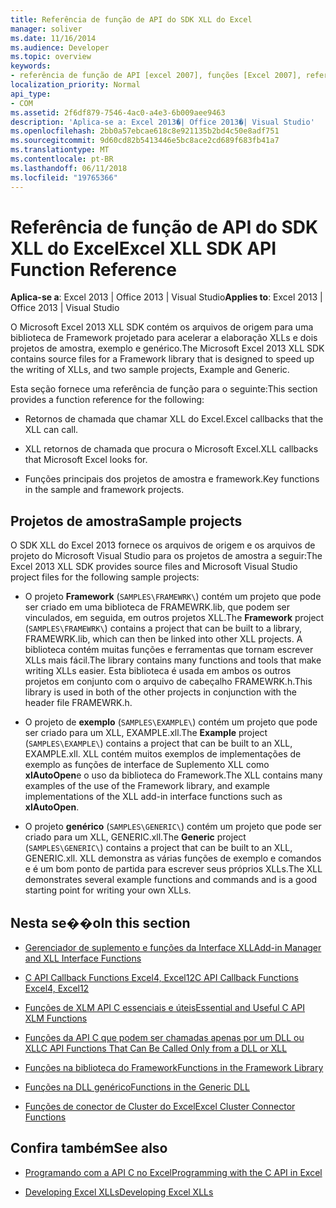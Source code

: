 ```yaml
---
title: Referência de função de API do SDK XLL do Excel
manager: soliver
ms.date: 11/16/2014
ms.audience: Developer
ms.topic: overview
keywords:
- referência de função de API [excel 2007], funções [Excel 2007], referência [Excel 2007], Excel 2007 XLL Software Development Kit, referência
localization_priority: Normal
api_type:
- COM
ms.assetid: 2f6df879-7546-4ac0-a4e3-6b009aee9463
description: 'Aplica-se a: Excel 2013�| Office 2013�| Visual Studio'
ms.openlocfilehash: 2bb0a57ebcae618c8e921135b2bd4c50e8adf751
ms.sourcegitcommit: 9d60cd82b5413446e5bc8ace2cd689f683fb41a7
ms.translationtype: MT
ms.contentlocale: pt-BR
ms.lasthandoff: 06/11/2018
ms.locfileid: "19765366"
---
```

# <a name="excel-xll-sdk-api-function-reference"></a><span data-ttu-id="444fb-104">Referência de função de API do SDK XLL do Excel</span><span class="sxs-lookup"><span data-stu-id="444fb-104">Excel XLL SDK API Function Reference</span></span>

<span data-ttu-id="444fb-105">**Aplica-se a**: Excel 2013 | Office 2013 | Visual Studio</span><span class="sxs-lookup"><span data-stu-id="444fb-105">**Applies to**: Excel 2013 | Office 2013 | Visual Studio</span></span> 
  
<span data-ttu-id="444fb-106">O Microsoft Excel 2013 XLL SDK contém os arquivos de origem para uma biblioteca de Framework projetado para acelerar a elaboração XLLs e dois projetos de amostra, exemplo e genérico.</span><span class="sxs-lookup"><span data-stu-id="444fb-106">The Microsoft Excel 2013 XLL SDK contains source files for a Framework library that is designed to speed up the writing of XLLs, and two sample projects, Example and Generic.</span></span> 
  
<span data-ttu-id="444fb-107">Esta seção fornece uma referência de função para o seguinte:</span><span class="sxs-lookup"><span data-stu-id="444fb-107">This section provides a function reference for the following:</span></span>
  
- <span data-ttu-id="444fb-108">Retornos de chamada que chamar XLL do Excel.</span><span class="sxs-lookup"><span data-stu-id="444fb-108">Excel callbacks that the XLL can call.</span></span>
    
- <span data-ttu-id="444fb-109">XLL retornos de chamada que procura o Microsoft Excel.</span><span class="sxs-lookup"><span data-stu-id="444fb-109">XLL callbacks that Microsoft Excel looks for.</span></span>
    
- <span data-ttu-id="444fb-110">Funções principais dos projetos de amostra e framework.</span><span class="sxs-lookup"><span data-stu-id="444fb-110">Key functions in the sample and framework projects.</span></span>
    
## <a name="sample-projects"></a><span data-ttu-id="444fb-111">Projetos de amostra</span><span class="sxs-lookup"><span data-stu-id="444fb-111">Sample projects</span></span>

<span data-ttu-id="444fb-112">O SDK XLL do Excel 2013 fornece os arquivos de origem e os arquivos de projeto do Microsoft Visual Studio para os projetos de amostra a seguir:</span><span class="sxs-lookup"><span data-stu-id="444fb-112">The Excel 2013 XLL SDK provides source files and Microsoft Visual Studio project files for the following sample projects:</span></span>
  
- <span data-ttu-id="444fb-113">O projeto **Framework** (`SAMPLES\FRAMEWRK\`) contém um projeto que pode ser criado em uma biblioteca de FRAMEWRK.lib, que podem ser vinculados, em seguida, em outros projetos XLL.</span><span class="sxs-lookup"><span data-stu-id="444fb-113">The **Framework** project (`SAMPLES\FRAMEWRK\`) contains a project that can be built to a library, FRAMEWRK.lib, which can then be linked into other XLL projects.</span></span> <span data-ttu-id="444fb-114">A biblioteca contém muitas funções e ferramentas que tornam escrever XLLs mais fácil.</span><span class="sxs-lookup"><span data-stu-id="444fb-114">The library contains many functions and tools that make writing XLLs easier.</span></span> <span data-ttu-id="444fb-115">Esta biblioteca é usada em ambos os outros projetos em conjunto com o arquivo de cabeçalho FRAMEWRK.h.</span><span class="sxs-lookup"><span data-stu-id="444fb-115">This library is used in both of the other projects in conjunction with the header file FRAMEWRK.h.</span></span>
    
- <span data-ttu-id="444fb-116">O projeto de **exemplo** (`SAMPLES\EXAMPLE\`) contém um projeto que pode ser criado para um XLL, EXAMPLE.xll.</span><span class="sxs-lookup"><span data-stu-id="444fb-116">The **Example** project (`SAMPLES\EXAMPLE\`) contains a project that can be built to an XLL, EXAMPLE.xll.</span></span> <span data-ttu-id="444fb-117">XLL contém muitos exemplos de implementações de exemplo as funções de interface de Suplemento XLL como **xlAutoOpen**e o uso da biblioteca do Framework.</span><span class="sxs-lookup"><span data-stu-id="444fb-117">The XLL contains many examples of the use of the Framework library, and example implementations of the XLL add-in interface functions such as **xlAutoOpen**.</span></span>
    
- <span data-ttu-id="444fb-118">O projeto **genérico** (`SAMPLES\GENERIC\`) contém um projeto que pode ser criado para um XLL, GENERIC.xll.</span><span class="sxs-lookup"><span data-stu-id="444fb-118">The **Generic** project (`SAMPLES\GENERIC\`) contains a project that can be built to an XLL, GENERIC.xll.</span></span> <span data-ttu-id="444fb-119">XLL demonstra as várias funções de exemplo e comandos e é um bom ponto de partida para escrever seus próprios XLLs.</span><span class="sxs-lookup"><span data-stu-id="444fb-119">The XLL demonstrates several example functions and commands and is a good starting point for writing your own XLLs.</span></span>
    
## <a name="in-this-section"></a><span data-ttu-id="444fb-120">Nesta se��o</span><span class="sxs-lookup"><span data-stu-id="444fb-120">In this section</span></span>

- [<span data-ttu-id="444fb-121">Gerenciador de suplemento e funções da Interface XLL</span><span class="sxs-lookup"><span data-stu-id="444fb-121">Add-in Manager and XLL Interface Functions</span></span>](add-in-manager-and-xll-interface-functions.md)
  
- [<span data-ttu-id="444fb-122">C API Callback Functions Excel4, Excel12</span><span class="sxs-lookup"><span data-stu-id="444fb-122">C API Callback Functions Excel4, Excel12</span></span>](c-api-callback-functions-excel4-excel12.md)
  
- [<span data-ttu-id="444fb-123">Funções de XLM API C essenciais e úteis</span><span class="sxs-lookup"><span data-stu-id="444fb-123">Essential and Useful C API XLM Functions</span></span>](essential-and-useful-c-api-xlm-functions.md)
  
- [<span data-ttu-id="444fb-124">Funções da API C que podem ser chamadas apenas por um DLL ou XLL</span><span class="sxs-lookup"><span data-stu-id="444fb-124">C API Functions That Can Be Called Only from a DLL or XLL</span></span>](c-api-functions-that-can-be-called-only-from-a-dll-or-xll.md)
  
- [<span data-ttu-id="444fb-125">Funções na biblioteca do Framework</span><span class="sxs-lookup"><span data-stu-id="444fb-125">Functions in the Framework Library</span></span>](functions-in-the-framework-library.md)
  
- [<span data-ttu-id="444fb-126">Funções na DLL genérico</span><span class="sxs-lookup"><span data-stu-id="444fb-126">Functions in the Generic DLL</span></span>](functions-in-the-generic-dll.md)
  
- [<span data-ttu-id="444fb-127">Funções de conector de Cluster do Excel</span><span class="sxs-lookup"><span data-stu-id="444fb-127">Excel Cluster Connector Functions</span></span>](excel-cluster-connector-functions.md)
  
## <a name="see-also"></a><span data-ttu-id="444fb-128">Confira também</span><span class="sxs-lookup"><span data-stu-id="444fb-128">See also</span></span>

- [<span data-ttu-id="444fb-129">Programando com a API C no Excel</span><span class="sxs-lookup"><span data-stu-id="444fb-129">Programming with the C API in Excel</span></span>](programming-with-the-c-api-in-excel.md)
  
- [<span data-ttu-id="444fb-130">Developing Excel XLLs</span><span class="sxs-lookup"><span data-stu-id="444fb-130">Developing Excel XLLs</span></span>](developing-excel-xlls.md)

